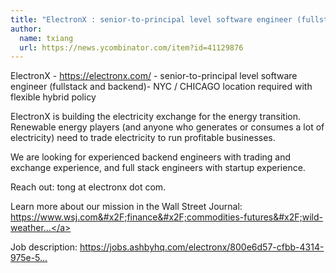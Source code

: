```yaml
---
title: "ElectronX : senior-to-principal level software engineer (fullstack and backend)"
author:
  name: txiang
  url: https://news.ycombinator.com/item?id=41129876
---
```

ElectronX - <a href="https:&#x2F;&#x2F;electronx.com&#x2F;" rel="nofollow">https:&#x2F;&#x2F;electronx.com&#x2F;</a> - senior-to-principal level software engineer (fullstack and backend)- NYC &#x2F; CHICAGO location required with flexible hybrid policy

ElectronX is building the electricity exchange for the energy transition. Renewable energy players (and anyone who generates or consumes a lot of electricity) need to trade electricity to run profitable businesses.

We are looking for experienced backend engineers with trading and exchange experience, and full stack engineers with startup experience.

Reach out: tong at electronx dot com.

Learn more about our mission in the Wall Street Journal: <a href="https:&#x2F;&#x2F;www.wsj.com&#x2F;finance&#x2F;commodities-futures&#x2F;wild-weather-is-roiling-electricity-prices-this-startup-is-looking-to-help-61187cef?mod=e2li" rel="nofollow">https:&#x2F;&#x2F;www.wsj.com&#x2F;finance&#x2F;commodities-futures&#x2F;wild-weather...</a>

Job description: <a href="https:&#x2F;&#x2F;jobs.ashbyhq.com&#x2F;electronx&#x2F;800e6d57-cfbb-4314-975e-51f439b862be">https:&#x2F;&#x2F;jobs.ashbyhq.com&#x2F;electronx&#x2F;800e6d57-cfbb-4314-975e-5...</a>
